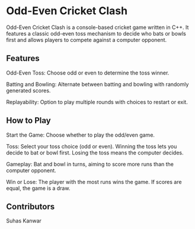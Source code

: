 # Odd-Even Cricket Clash

Odd-Even Cricket Clash is a console-based cricket game written in C++. It features a classic odd-even toss mechanism to decide who bats or bowls first and allows players to compete against a computer opponent.

## Features

Odd-Even Toss: Choose odd or even to determine the toss winner.

Batting and Bowling: Alternate between batting and bowling with randomly generated scores.

Replayability: Option to play multiple rounds with choices to restart or exit.


## How to Play

Start the Game: Choose whether to play the odd/even game.

Toss: Select your toss choice (odd or even). Winning the toss lets you decide to bat or bowl first. Losing the toss means the computer decides.

Gameplay: Bat and bowl in turns, aiming to score more runs than the computer opponent.

Win or Lose: The player with the most runs wins the game. If scores are equal, the game is a draw.


## Contributors
Suhas Kanwar
